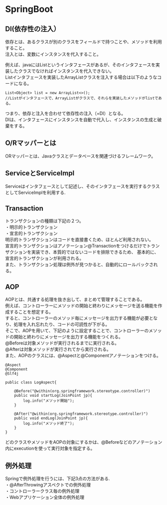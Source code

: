 # SpringBoot

## DI(依存性の注入）

依存とは、あるクラスが別のクラスをフィールドで持つことや、メソッドを利用すること。  
注入とは、変数にインスタンスを代入すること。  

例えば、javaにはListというインタフェースがあるが、そのインタフェースを実装したクラスでなければインスタンスを代入できない。  
Listインタフェースを実装したArrayListクラスを注入する場合は以下のようなコードになる。  
```
List<Object> list = new ArrayList<>();
//Listがインタフェースで、ArrayListがクラスで、それらを実装したメソッドがlistである。
```
つまり、依存と注入を合わせて依存性の注入（=DI）となる。  
DIは、インタフェースにインスタンスを自動で代入し、インスタンスの生成と破棄をする。  

## O/Rマッパーとは
ORマッパーとは、Javaクラスとデータベースを関連づけるフレームワーク。

## ServiceとServiceImpl
Serviceはインタフェースとして記述し、そのインタフェースを実行するクラスとしてServiceImplを利用する.

## Transaction
トランザクションの種類は下記の２つ。  
・明示的トランザクション  
・宣言的トランザクション  
明示的トランザクションはコードを直接書くため、ほとんど利用されない。  
宣言的トランザクションはアノテーション@Transactionをつけるだけでトランザクションを実装でき、本質的ではないコードを排除できるため、  基本的に、宣言的トランザクションが利用される。  
また、トランザクション処理は例外が見つかると、自動的にロールバックされる。  

## AOP
AOPとは、共通する処理を抜き出して、まとめて管理することである。  
例えば、コントローラーにメソッドの開始と終わりにメッセージを送る機能を作成することを想定する。  
すると、コントローラーのメソッド毎にメッセージを出力する機能が必要となり、処理を入れ忘れたり、コードの可読性が下がる。  
そこで、AOPを用いて、下記のように設定することで、コントローラーのメソッドの開始と終わりにメッセージを出力する機能をつくれる。  
@Beforeは対象メソッドが実行されるまでに実行される。  
@Afterは対象メソッドが実行されてから実行される。  
また、AOPのクラスには、@Aspectと@Componentアノテーションをつける。
```
@Aspect
@Component
@Slf4j

public class LogAspect{

    @Before("@within(org.springframework.stereotype.controller)")
    public void startLog(JoinPoint jp){
        log.info("メソッド開始");
    }

    @After("@within(org.springframework.stereotype.controller)")
    public void endLog(JoinPoint jp){
        log.info("メソッド終了");
    }
}
```

どのクラスやメソッドをAOPの対象にするかは、@Beforeなどのアノテーション内にexecutionを使って実行対象を指定する。  

## 例外処理
Springで例外処理を行うには、下記3点の方法がある.  
・@AfterThrowingアスペクトでの例外処理  
・コントローラークラス毎の例外処理  
・Webアプリケーション全体の例外処理  

